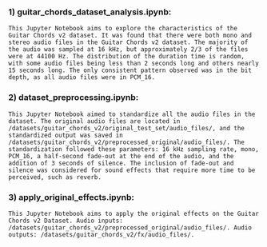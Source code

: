 ### 1) guitar_chords_dataset_analysis.ipynb: 

    This Jupyter Notebook aims to explore the characteristics of the Guitar Chords v2 dataset. It was found that there were both mono and stereo audio files in the Guitar Chords v2 dataset. The majority of the audio was sampled at 16 kHz, but approximately 2/3 of the files were at 44100 Hz. The distribution of the duration time is random, with some audio files being less than 2 seconds long and others nearly 15 seconds long. The only consistent pattern observed was in the bit depth, as all audio files were in PCM_16.

### 2) dataset_preprocessing.ipynb:

    This Jupyter Notebook aimed to standardize all the audio files in the dataset. The original audio files are located in /datasets/guitar_chords_v2/original_test_set/audio_files/, and the standardized output was saved in /datasets/guitar_chords_v2/preprocessed_original/audio_files/. The standardization followed these parameters: 16 kHz sampling rate, mono, PCM_16, a half-second fade-out at the end of the audio, and the addition of 3 seconds of silence. The inclusion of fade-out and silence was considered for sound effects that require more time to be perceived, such as reverb.

### 3) apply_original_effects.ipynb:

    This Jupyter Notebook aims to apply the original effects on the Guitar Chords v2 Dataset. Audio inputs: /datasets/guitar_chords_v2/preprocessed_original/audio_files/. Audio outputs: /datasets/guitar_chords_v2/fx/audio_files/.